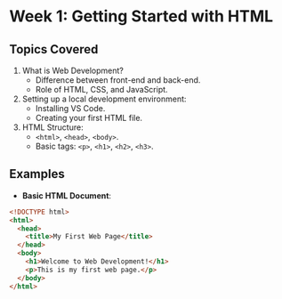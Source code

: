 # Week 1: Getting Started with HTML

## Topics Covered

1. What is Web Development?
   - Difference between front-end and back-end.
   - Role of HTML, CSS, and JavaScript.
2. Setting up a local development environment:
   - Installing VS Code.
   - Creating your first HTML file.
3. HTML Structure:
   - `<html>`, `<head>`, `<body>`.
   - Basic tags: `<p>`, `<h1>`, `<h2>`, `<h3>`.

## Examples

- **Basic HTML Document**:

```html
<!DOCTYPE html>
<html>
  <head>
    <title>My First Web Page</title>
  </head>
  <body>
    <h1>Welcome to Web Development!</h1>
    <p>This is my first web page.</p>
  </body>
</html>
```
